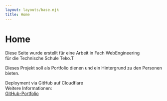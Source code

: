 ```yaml
---
layout: layouts/base.njk
title: Home
---
```


# Home
Diese Seite wurde erstellt für eine Arbeit in Fach WebEngineering  
für die Technische Schule Teko.T
  
  
Dieses Projekt soll als Portfolio dienen und ein Hintergrund zu den Personen bieten.
  
  
Deployment via GitHub auf Cloudflare  
Weitere Informationen:  
[GitHub-Portfolio](https://github.com/dasabnormale/Portfolio)